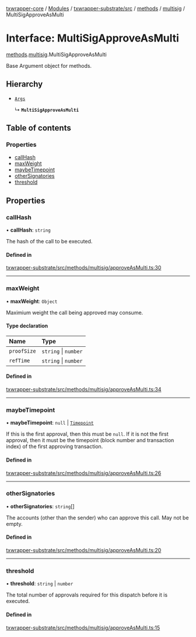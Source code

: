 [txwrapper-core](../README.md) / [Modules](../modules.md) / [txwrapper-substrate/src](../modules/txwrapper_substrate_src.md) / [methods](../modules/txwrapper_substrate_src.methods.md) / [multisig](../modules/txwrapper_substrate_src.methods.multisig.md) / MultiSigApproveAsMulti

# Interface: MultiSigApproveAsMulti

[methods](../modules/txwrapper_substrate_src.methods.md).[multisig](../modules/txwrapper_substrate_src.methods.multisig.md).MultiSigApproveAsMulti

Base Argument object for methods.

## Hierarchy

- [`Args`](../modules/txwrapper_core_src.md#args)

  ↳ **`MultiSigApproveAsMulti`**

## Table of contents

### Properties

- [callHash](txwrapper_substrate_src.methods.multisig.MultiSigApproveAsMulti.md#callhash)
- [maxWeight](txwrapper_substrate_src.methods.multisig.MultiSigApproveAsMulti.md#maxweight)
- [maybeTimepoint](txwrapper_substrate_src.methods.multisig.MultiSigApproveAsMulti.md#maybetimepoint)
- [otherSignatories](txwrapper_substrate_src.methods.multisig.MultiSigApproveAsMulti.md#othersignatories)
- [threshold](txwrapper_substrate_src.methods.multisig.MultiSigApproveAsMulti.md#threshold)

## Properties

### callHash

• **callHash**: `string`

The hash of the call to be executed.

#### Defined in

[txwrapper-substrate/src/methods/multisig/approveAsMulti.ts:30](https://github.com/paritytech/txwrapper-core/blob/fe8eeb2/packages/txwrapper-substrate/src/methods/multisig/approveAsMulti.ts#L30)

___

### maxWeight

• **maxWeight**: `Object`

Maximium weight the call being approved may consume.

#### Type declaration

| Name | Type |
| :------ | :------ |
| `proofSize` | `string` \| `number` |
| `refTime` | `string` \| `number` |

#### Defined in

[txwrapper-substrate/src/methods/multisig/approveAsMulti.ts:34](https://github.com/paritytech/txwrapper-core/blob/fe8eeb2/packages/txwrapper-substrate/src/methods/multisig/approveAsMulti.ts#L34)

___

### maybeTimepoint

• **maybeTimepoint**: ``null`` \| [`Timepoint`](../modules/txwrapper_substrate_src._internal_.md#timepoint)

If this is the first approval, then this must be `null`. If it is not the first
approval, then it must be the timepoint (block number and transaction index) of the first
approving transaction.

#### Defined in

[txwrapper-substrate/src/methods/multisig/approveAsMulti.ts:26](https://github.com/paritytech/txwrapper-core/blob/fe8eeb2/packages/txwrapper-substrate/src/methods/multisig/approveAsMulti.ts#L26)

___

### otherSignatories

• **otherSignatories**: `string`[]

The accounts (other than the sender) who can approve this call.
May not be empty.

#### Defined in

[txwrapper-substrate/src/methods/multisig/approveAsMulti.ts:20](https://github.com/paritytech/txwrapper-core/blob/fe8eeb2/packages/txwrapper-substrate/src/methods/multisig/approveAsMulti.ts#L20)

___

### threshold

• **threshold**: `string` \| `number`

The total number of approvals required for this dispatch before it is executed.

#### Defined in

[txwrapper-substrate/src/methods/multisig/approveAsMulti.ts:15](https://github.com/paritytech/txwrapper-core/blob/fe8eeb2/packages/txwrapper-substrate/src/methods/multisig/approveAsMulti.ts#L15)
